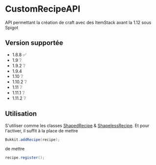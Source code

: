 # CustomRecipeAPI
API permettant la création de craft avec des ItemStack avant la 1.12 sous Spigot
## Version supportée
- 1.8.8 ✅
- 1.9 ❔
- 1.9.2 ❔
- 1.9.4
- 1.10 ❔
- 1.10.2 ❔
- 1.11 ❔
- 1.11.1 ❔
- 1.11.2 ❔
## Utilisation
S'utiliser comme les classes [ShapedRecipe](https://helpch.at/docs/1.8/org/bukkit/inventory/class-use/ShapedRecipe.html) & [ShapelessRecipe](https://helpch.at/docs/1.8/org/bukkit/inventory/class-use/ShapelessRecipe.html). Et pour l'activer, il suffit à la place de mettre 
```java
Bukkit.addRecipe(recipe);
```
de mettre
```java
recipe.register();
```
